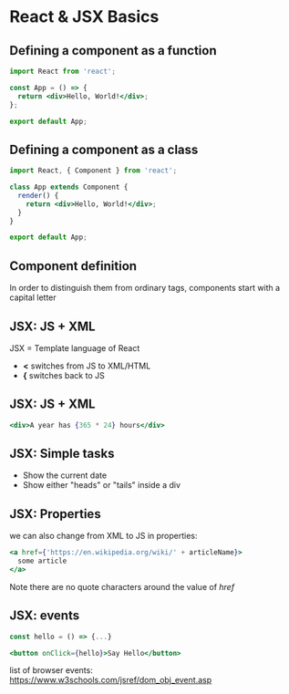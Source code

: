 # React & JSX Basics

## Defining a component as a function

```jsx
import React from 'react';

const App = () => {
  return <div>Hello, World!</div>;
};

export default App;
```

## Defining a component as a class

```jsx
import React, { Component } from 'react';

class App extends Component {
  render() {
    return <div>Hello, World!</div>;
  }
}

export default App;
```

## Component definition

In order to distinguish them from ordinary tags, components start with a capital letter

## JSX: JS + XML

JSX = Template language of React

- **<** switches from JS to XML/HTML
- **{** switches back to JS

## JSX: JS + XML

```jsx
<div>A year has {365 * 24} hours</div>
```

## JSX: Simple tasks

- Show the current date
- Show either "heads" or "tails" inside a div

## JSX: Properties

we can also change from XML to JS in properties:

```jsx
<a href={'https://en.wikipedia.org/wiki/' + articleName}>
  some article
</a>
```

Note there are no quote characters around the value of _href_

## JSX: events

```jsx
const hello = () => {...}

<button onClick={hello}>Say Hello</button>
```

list of browser events:
https://www.w3schools.com/jsref/dom_obj_event.asp

